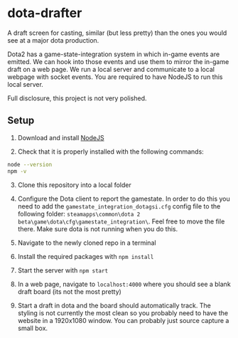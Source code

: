 # dota-drafter
A draft screen for casting, similar (but less pretty) than the ones you would see at a major dota production.

Dota2 has a game-state-integration system in which in-game events are emitted. We can hook into those events and use them to mirror the in-game draft on a web page. We run a local server and communicate to a local webpage with socket events. You are required to have NodeJS to run this local server.

Full disclosure, this project is not very polished.

## Setup

1. Download and install [NodeJS](https://nodejs.org/en/download/)

2. Check that it is properly installed with the following commands:
```bash
node --version
npm -v
```

3. Clone this repository into a local folder

4. Configure the Dota client to report the gamestate. In order to do this you need to add the `gamestate_integration_dotagsi.cfg` config file to the following folder: `steamapps\common\dota 2 beta\game\dota\cfg\gamestate_integration\`. Feel free to move the file there. Make sure dota is not running when you do this.

5. Navigate to the newly cloned repo in a terminal

6. Install the required packages with `npm install`

7. Start the server with `npm start`

8. In a web page, navigate to `localhost:4000` where you should see a blank draft board (its not the most pretty)

9. Start a draft in dota and the board should automatically track. The styling is not currently the most clean so you probably need to have the website in a 1920x1080 window. You can probably just source capture a small box.
